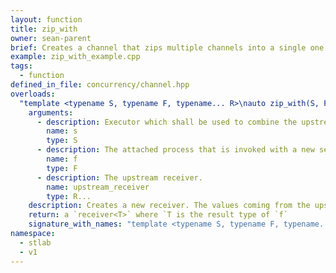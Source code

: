 ```yaml
---
layout: function
title: zip_with
owner: sean-parent
brief: Creates a channel that zips multiple channels into a single one
example: zip_with_example.cpp
tags:
  - function
defined_in_file: concurrency/channel.hpp
overloads:
  "template <typename S, typename F, typename... R>\nauto zip_with(S, F, R...)":
    arguments:
      - description: Executor which shall be used to combine the upstream values.
        name: s
        type: S
      - description: The attached process that is invoked with a new set of values.
        name: f
        type: F
      - description: The upstream receiver.
        name: upstream_receiver
        type: R...
    description: Creates a new receiver. The values coming from the upstream receiver collected and when from each upstream receiver a values is available, then it passes them to the process `f`.
    return: a `receiver<T>` where `T is the result type of `f` 
    signature_with_names: "template <typename S, typename F, typename... R>\nauto zip_with(S s, F f, R... upstream_receiver)"
namespace:
  - stlab
  - v1
---
```

